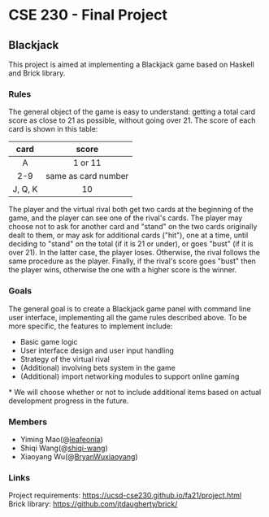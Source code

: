 # CSE 230 - Final Project

## Blackjack

This project is aimed at implementing a Blackjack game based on Haskell and Brick library.

### Rules

The general object of the game is easy to understand: getting a total card score as close to 21 as possible, without going over 21. The score of each card is shown in this table:

|  card   |        score        |
| :-----: | :-----------------: |
|    A    |       1 or 11       |
|   2-9   | same as card number |
| J, Q, K |         10          |

The player and the virtual rival both get two cards at the beginning of the game, and the player can see one of the rival's cards. The player may choose not to ask for another card and "stand" on the two cards originally dealt to them, or may ask for additional cards ("hit"), one at a time, until deciding to "stand" on the total (if it is 21 or under), or goes "bust" (if it is over 21). In the latter case, the player loses. Otherwise, the rival follows the same procedure as the player. Finally, if the rival's score goes "bust" then the player wins, otherwise the one with a higher score is the winner.

### Goals

The general goal is to create a Blackjack game panel with command line user interface, implementing all the game rules described above. To be more specific, the features to implement include:

+ Basic game logic
+ User interface design and user input handling
+ Strategy of the virtual rival
+ (Additional) involving bets system in the game
+ (Additional) import networking modules to support online gaming

\* We will choose whether or not to include additional items based on actual development progress in the future.

### Members

* Yiming Mao(@[leafeonia](https://github.com/leafeonia))
* Shiqi Wang(@[shiqi-wang](https://github.com/shiqi-wang))
* Xiaoyang Wu(@[BryanWuxiaoyang](https://github.com/BryanWuxiaoyang))

### Links
Project requirements: https://ucsd-cse230.github.io/fa21/project.html<br>
Brick library: https://github.com/jtdaugherty/brick/